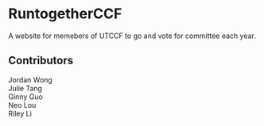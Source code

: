# RuntogetherCCF

A website for memebers of UTCCF to go and vote for committee each year.

## Contributors

Jordan Wong <br />
Julie Tang <br />
Ginny Guo <br />
Neo Lou <br />
Riley Li <br />
